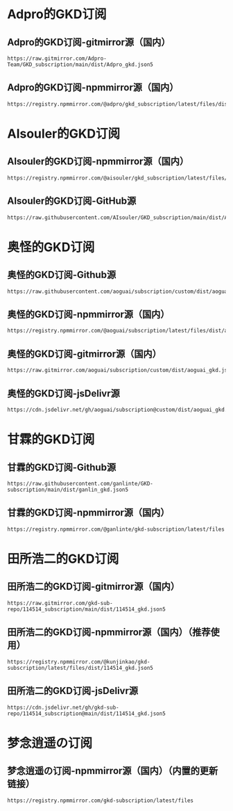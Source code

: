 # Adpro的GKD订阅## Adpro的GKD订阅-gitmirror源（国内）```texthttps://raw.gitmirror.com/Adpro-Team/GKD_subscription/main/dist/Adpro_gkd.json5```## Adpro的GKD订阅-npmmirror源（国内）```texthttps://registry.npmmirror.com/@adpro/gkd_subscription/latest/files/dist/Adpro_gkd.json5```# AIsouler的GKD订阅## AIsouler的GKD订阅-npmmirror源（国内）```texthttps://registry.npmmirror.com/@aisouler/gkd_subscription/latest/files/dist/AIsouler_gkd.json5```## AIsouler的GKD订阅-GitHub源```texthttps://raw.githubusercontent.com/AIsouler/GKD_subscription/main/dist/AIsouler_gkd.json5```# 奥怪的GKD订阅## 奥怪的GKD订阅-Github源```texthttps://raw.githubusercontent.com/aoguai/subscription/custom/dist/aoguai_gkd.json5```## 奥怪的GKD订阅-npmmirror源（国内）```texthttps://registry.npmmirror.com/@aoguai/subscription/latest/files/dist/aoguai_gkd.json5```## 奥怪的GKD订阅-gitmirror源（国内）```texthttps://raw.gitmirror.com/aoguai/subscription/custom/dist/aoguai_gkd.json5```## 奥怪的GKD订阅-jsDelivr源```texthttps://cdn.jsdelivr.net/gh/aoguai/subscription@custom/dist/aoguai_gkd.json5```# 甘霖的GKD订阅## 甘霖的GKD订阅-Github源```texthttps://raw.githubusercontent.com/ganlinte/GKD-subscription/main/dist/ganlin_gkd.json5```## 甘霖的GKD订阅-npmmirror源（国内）```texthttps://registry.npmmirror.com/@ganlinte/gkd-subscription/latest/files```# 田所浩二的GKD订阅## 田所浩二的GKD订阅-gitmirror源（国内）```texthttps://raw.gitmirror.com/gkd-sub-repo/114514_subscription/main/dist/114514_gkd.json5```## 田所浩二的GKD订阅-npmmirror源（国内）（推荐使用）```texthttps://registry.npmmirror.com/@kunjinkao/gkd-subscription/latest/files/dist/114514_gkd.json5```## 田所浩二的GKD订阅-jsDelivr源```texthttps://cdn.jsdelivr.net/gh/gkd-sub-repo/114514_subscription@main/dist/114514_gkd.json5```# 梦念逍遥の订阅## 梦念逍遥の订阅-npmmirror源（国内）（内置的更新链接）```texthttps://registry.npmmirror.com/gkd-subscription/latest/files```